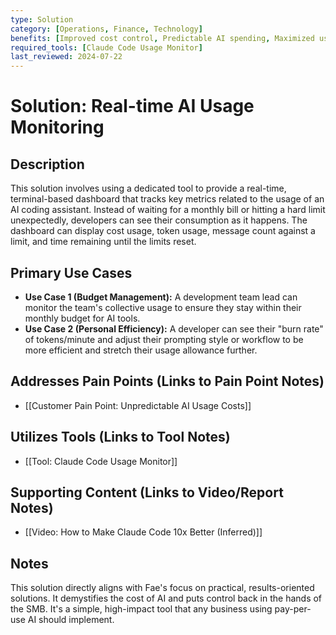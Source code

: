 ```yaml
---
type: Solution
category: [Operations, Finance, Technology]
benefits: [Improved cost control, Predictable AI spending, Maximized use of subscription limits, Data-driven decisions on AI tool usage]
required_tools: [Claude Code Usage Monitor]
last_reviewed: 2024-07-22
---
```


# Solution: Real-time AI Usage Monitoring

## Description
This solution involves using a dedicated tool to provide a real-time, terminal-based dashboard that tracks key metrics related to the usage of an AI coding assistant. Instead of waiting for a monthly bill or hitting a hard limit unexpectedly, developers can see their consumption as it happens. The dashboard can display cost usage, token usage, message count against a limit, and time remaining until the limits reset.

## Primary Use Cases
- **Use Case 1 (Budget Management):** A development team lead can monitor the team's collective usage to ensure they stay within their monthly budget for AI tools.
- **Use Case 2 (Personal Efficiency):** A developer can see their "burn rate" of tokens/minute and adjust their prompting style or workflow to be more efficient and stretch their usage allowance further.

## Addresses Pain Points (Links to Pain Point Notes)
- [[Customer Pain Point: Unpredictable AI Usage Costs]]

## Utilizes Tools (Links to Tool Notes)
- [[Tool: Claude Code Usage Monitor]]

## Supporting Content (Links to Video/Report Notes)
- [[Video: How to Make Claude Code 10x Better (Inferred)]]

## Notes
This solution directly aligns with Fae's focus on practical, results-oriented solutions. It demystifies the cost of AI and puts control back in the hands of the SMB. It's a simple, high-impact tool that any business using pay-per-use AI should implement.
